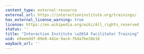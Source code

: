 ```yaml
---
content_type: external-resource
external_url: https://interactioninstitute.org/trainings/
has_external_license_warning: true
license: https://en.wikipedia.org/wiki/All_rights_reserved
status: ''
title: "Interaction Institute \u2014 Facilitator Training"
uid: e9aeeddf-09e0-441e-9ac4-f6da7be28e16
wayback_url: ''
---
```

